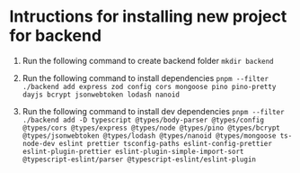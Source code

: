 # Intructions for installing new project for backend

1. Run the following command to create backend folder `mkdir backend`

2. Run the following command to install dependencies `pnpm --filter ./backend add express zod config cors mongoose pino pino-pretty dayjs bcrypt jsonwebtoken lodash nanoid`

3. Run the following command to install dev dependencies `pnpm --filter ./backend add -D typescript @types/body-parser @types/config @types/cors @types/express @types/node @types/pino @types/bcrypt @types/jsonwebtoken @types/lodash @types/nanoid @types/mongoose ts-node-dev eslint prettier tsconfig-paths eslint-config-prettier eslint-plugin-prettier eslint-plugin-simple-import-sort @typescript-eslint/parser @typescript-eslint/eslint-plugin`

